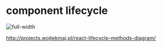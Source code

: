 <!-- .slide:-->

# component lifecycle

![full-width](../assets/images/01-component-lifecycle-01.png)

http://projects.wojtekmaj.pl/react-lifecycle-methods-diagram/
